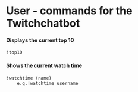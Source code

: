 # User - commands for the Twitchchatbot

#### Displays the current top 10

```
!top10
```

#### Shows the current watch time

```
!watchtime (name)
    e.g.!watchtime username
```